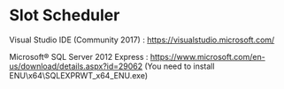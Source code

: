 # Slot Scheduler

Visual Studio IDE (Community 2017)  : https://visualstudio.microsoft.com/

Microsoft® SQL Server 2012 Express : https://www.microsoft.com/en-us/download/details.aspx?id=29062 
(You need to install ENU\x64\SQLEXPRWT_x64_ENU.exe)

